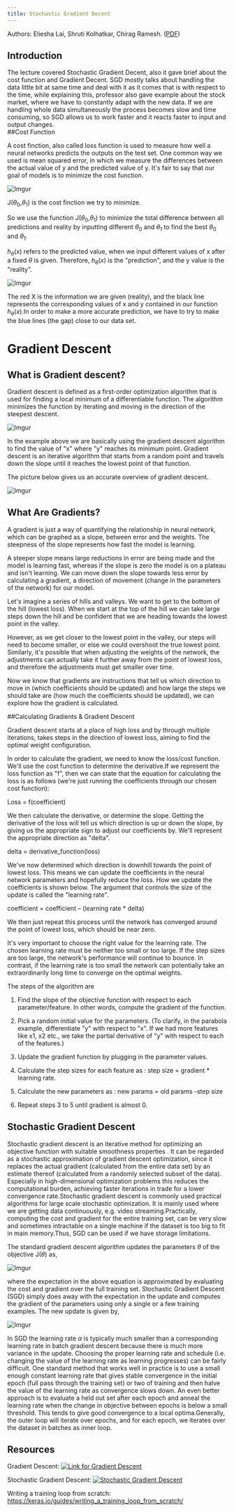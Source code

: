 ```yaml
---
title: Stochastic Gradient Decent
---
```

Authors: Eliesha Lai, Shruti Kolhatkar, Chirag Ramesh. ([PDF](../../static/b-07-sgd.pdf))

## Introduction

The lecture covered Stochastic Gradient Decent, also it gave brief about the cost function and Gradient Decent. SGD mostly talks about handling the data little bit at same time and deal with it as it comes that is with respect to the time, while explaining this, professor also gave example about the stock market, where we have to constantly adapt with the new data. If we are handling whole data simultaneously the process becomes slow and time consuming, so SGD allows us to work faster and it reacts faster to input and output changes.  
##Cost Function

A cost finction, also called loss function is used to measure how well a neural networks predicts the outputs on the test set. One common way we used is mean squared error, in which we measure the differences between the actual value of y and the predicted value of y. It's fair to say that our goal of models is to minimize the cost function.

![Imgur](https://i.imgur.com/Mh0nzIO.jpg)


J($\theta_0$,$\theta_1$) is the cost finction we try to minimize.

So we use the function J($\theta_0$,$\theta_1$) to minimize the total difference between all predictions and reality by inputting different $\theta_0$ and $\theta_1$ to find the best $\theta_0$ and $\theta_1$.

$h_\theta(x)$ refers to the predicted value, when we input different values ​​of x after a fixed $\theta$ is given.
Therefore, $h_\theta(x)$ is the "prediction", and the y value is the "reality".

![Imgur](https://i.imgur.com/m0gnMi4.png)

The red X is the information we are given (reality), and the black line represents the corresponding values ​​of x and y contained in our function $h_\theta(x)$.In order to make a more accurate prediction, we have to try to make the blue lines (the gap) close to our data set.

# Gradient Descent
## What is Gradient descent?
Gradient descent is defined as a first-order optimization algorithm that is used for finding a local minimum of a differentiable function. The algorithm minimizes the function by iterating and moving in the direction of  the steepest descent.



![Imgur](https://i.imgur.com/J9kBa8J.png)

In the example above we are basically using the gradient descent algorithm to find the value of "x" where "y" reaches its minimum point. Gradient descent is an iterative algorithm that starts from a random point and travels down the slope until it reaches the lowest point of that function.



The picture below gives us an accurate overview of gradient descent.


![Imgur](https://i.imgur.com/Olwy3OH.png?1)

## What Are Gradients?
A gradient is just a way of quantifying the relationship in neural network, which can be graphed as a slope, between error and the weights. The steepness of the slope represents how fast the model is learning.

A steeper slope means large reductions in error are being made and the model is learning fast, whereas if the slope is zero the model is on a plateau and isn't learning. We can move down the slope towards less error by calculating a gradient, a direction of movement (change in the parameters of the network) for our model.

Let's imagine a series of hills and valleys. We want to get to the bottom of the hill (lowest loss). When we start at the top of the hill we can take large steps down the hill and be confident that we are heading towards the lowest point in the valley.

However, as we get closer to the lowest point in the valley, our steps will need to become smaller, or else we could overshoot the true lowest point. Similarly, it's possible that when adjusting the weights of the network, the adjustments can actually take it further away from the point of lowest loss, and therefore the adjustments must get smaller over time. 

Now we know that gradients are instructions that tell us which direction to move in (which coefficients should be updated) and how large the steps we should take are (how much the coefficients should be updated), we can explore how the gradient is calculated.

##Calculating Gradients & Gradient Descent

Gradient descent starts at a place of high loss and by through multiple iterations, takes steps in the direction of lowest loss, aiming to find the optimal weight configuration. 

In order to calculate the gradient, we need to know the loss/cost function. We'll use the cost function to determine the derivative.If we represent the loss function as "f", then we can state that the equation for calculating the loss is as follows (we're just running the coefficients through our chosen cost function):

Loss = f(coefficient)

We then calculate the derivative, or determine the slope. Getting the derivative of the loss will tell us which direction is up or down the slope, by giving us the appropriate sign to adjust our coefficients by. We'll represent the appropriate direction as "delta".

delta = derivative_function(loss)

We've now determined which direction is downhill towards the point of lowest loss. This means we can update the coefficients in the neural network parameters and hopefully reduce the loss. How we update the coefficients is shown below. The argument that controls the size of the update is called the "learning rate".

coefficient = coefficient – (learning rate * delta)

We then just repeat this process until the network has converged around the point of lowest loss, which should be near zero.

It's very important to choose the right value for the learning rate. The chosen learning rate must be neither too small or too large. If the step sizes are too large, the network's performance will continue to bounce. In contrast, if the learning rate is too small the network can potentially take an extraordinarily long time to converge on the optimal weights.

The steps of the algorithm are
1. Find the slope of the objective function with respect to each parameter/feature. In other words, compute the gradient of the function.

2. Pick a random initial value for the parameters. (To clarify, in the parabola example, differentiate "y" with respect to "x". If we had more features like x1, x2 etc., we take the partial derivative of "y" with respect to each of the features.)

3. Update the gradient function by plugging in the parameter values.

4. Calculate the step sizes for each feature as : step size = gradient * learning rate.

5. Calculate the new parameters as : new params = old params -step size

6. Repeat steps 3 to 5 until gradient is almost 0.


## Stochastic Gradient Descent


Stochastic gradient descent is an iterative method for optimizing an objective function with suitable smoothness properties . It can be regarded as a stochastic approximation of gradient descent optimization, since it replaces the actual gradient (calculated from the entire data set) by an estimate thereof (calculated from a randomly selected subset of the data). Especially in high-dimensional optimization problems this reduces the computational burden, achieving faster iterations in trade for a lower convergence rate.Stochastic gradient descent is  commonly used practical algorithms for large scale stochastic optimization. It is mainly used where we are getting data continuously, e.g. video streaming.Practically, computing the cost and gradient for the entire training set, can be very slow and sometimes intractable on a single machine if the dataset is too big to fit in main memory.Thus, SGD can be used if we have storage limitations.

The standard gradient descent algorithm updates the parameters $\theta$ of the objective J($\theta$) as,

![Imgur](https://i.imgur.com/KQ86qSZ.png)

where the expectation in the above equation is approximated by evaluating the cost and gradient over the full training set. Stochastic Gradient Descent (SGD) simply does away with the expectation in the update and computes the gradient of the parameters using only a single or a few training examples. The new update is given by,

![Imgur](https://i.imgur.com/tpE2Vs2.png)

In SGD the learning rate $\alpha$ is typically much smaller than a corresponding learning rate in batch gradient descent because there is much more variance in the update. Choosing the proper learning rate and schedule (i.e. changing the value of the learning rate as learning progresses) can be fairly difficult. One standard method that works well in practice is to use a small enough constant learning rate that gives stable convergence in the initial epoch (full pass through the training set) or two of training and then halve the value of the learning rate as convergence slows down. An even better approach is to evaluate a held out set after each epoch and anneal the learning rate when the change in objective between epochs is below a small threshold. This tends to give good convergence to a local optima.Generally, the outer loop will iterate over epochs, and for each epoch, we iterates over the dataset in batches as inner loop.



## Resources 
Gradient Descent:
[![Link for Gradient Descent](https://i.imgur.com/EWvRCHu.png)](https://www.youtube.com/watch?v=sDv4f4s2SB8&ab_channel=StatQuestwithJoshStarmer)

Stochastic Gradient Descent:
[![Stochastic Gradient Descent](https://i.imgur.com/7okdUGS.png)](https://www.youtube.com/watch?v=vMh0zPT0tLI&ab_channel=StatQuestwithJoshStarmer)

Writing a training loop from scratch:
https://keras.io/guides/writing_a_training_loop_from_scratch/









